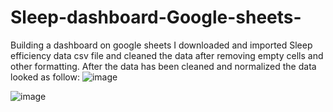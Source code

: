 # Sleep-dashboard-Google-sheets-
Building a dashboard on google sheets 
I downloaded and imported Sleep efficiency data csv file and cleaned the data after removing empty cells and other formatting.
After the data has been cleaned and normalized the data looked as follow:
![image](https://github.com/ElodynPixel/Sleep-dashboard-Google-sheets-/assets/83664325/1d000797-62eb-426a-9a62-af4cdd896656)


![image](https://github.com/ElodynPixel/Sleep-dashboard-Google-sheets-/assets/83664325/c7ed4fa5-fba1-4ffd-b9ba-2c432692d430)
